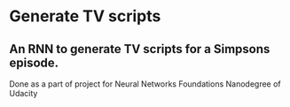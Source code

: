 # Generate TV scripts

## An RNN to generate TV scripts for a Simpsons episode.

Done as a part of project for Neural Networks Foundations Nanodegree of Udacity
